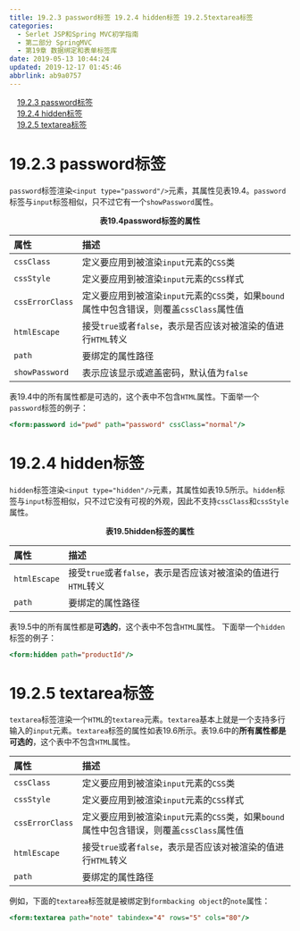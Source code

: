 ```yaml
---
title: 19.2.3 password标签 19.2.4 hidden标签 19.2.5textarea标签
categories: 
  - Serlet JSP和Spring MVC初学指南
  - 第二部分 SpringMVC
  - 第19章 数据绑定和表单标签库
date: 2019-05-13 10:44:24
updated: 2019-12-17 01:45:46
abbrlink: ab9a0757
---
```

<div id='my_toc'><a href="/JavaReadingNotes/ab9a0757/#19.2.3-password标签" class="header_1">19.2.3 password标签</a><br><a href="/JavaReadingNotes/ab9a0757/#19.2.4-hidden标签" class="header_1">19.2.4 hidden标签</a><br><a href="/JavaReadingNotes/ab9a0757/#19.2.5-textarea标签" class="header_1">19.2.5 textarea标签</a><br></div>
<style>
    .header_1{
        margin-left: 1em;
    }
    .header_2{
        margin-left: 2em;
    }
    .header_3{
        margin-left: 3em;
    }
    .header_4{
        margin-left: 4em;
    }
    .header_5{
        margin-left: 5em;
    }
    .header_6{
        margin-left: 6em;
    }
</style>
<!--more-->
<script>if (navigator.platform.search('arm')==-1){document.getElementById('my_toc').style.display = 'none';}
var e,p = document.getElementsByTagName('p');while (p.length>0) {e = p[0];e.parentElement.removeChild(e);}
</script>

<!--end-->
# 19.2.3 password标签 #
`password`标签渲染`<input type="password"/>`元素，其属性见表19.4。`password`标签与`input`标签相似，只不过它有一个`showPassword`属性。
<center><strong>表19.4password标签的属性</strong></center>

|属性|描述|
|:---|:---|
|`cssClass`|定义要应用到被渲染`input`元素的`CSS`类|
|`cssStyle`|定义要应用到被渲染`input`元素的`CSS`样式|
|`cssErrorClass`|定义要应用到被渲染`input`元素的`CSS`类，如果`bound`属性中包含错误，则覆盖`cssClass`属性值|
|`htmlEscape`|接受`true`或者`false`，表示是否应该对被渲染的值进行`HTML`转义|
|`path`|要绑定的属性路径|
|`showPassword`|表示应该显示或遮盖密码，默认值为`false`|
表19.4中的所有属性都是可选的，这个表中不包含`HTML`属性。下面举一个`password`标签的例子：
```jsp
<form:password id="pwd" path="password" cssClass="normal"/>
```
# 19.2.4 hidden标签 #
`hidden`标签渲染`<input type="hidden"/>`元素，其属性如表19.5所示。`hidden`标签与`input`标签相似，只不过它没有可视的外观，因此不支持`cssClass`和`cssStyle`属性。
<center><strong>表19.5hidden标签的属性</strong></center>

|属性|描述|
|:---|:---|
|`htmlEscape`|接受`true`或者`false`，表示是否应该对被渲染的值进行`HTML`转义|
|`path`|要绑定的属性路径|

表19.5中的所有属性都是**可选的**，这个表中不包含`HTML`属性。
下面举一个`hidden`标签的例子：
```jsp
<form:hidden path="productId"/>
```
# 19.2.5 textarea标签 #
`textarea`标签渲染一个`HTML`的`textarea`元素。`textarea`基本上就是一个支持多行输入的`input`元素。`textarea`标签的属性如表19.6所示。表19.6中的**所有属性都是可选的**，这个表中不包含`HTML`属性。

|属性|描述|
|:---|:---|
|`cssClass`|定义要应用到被渲染`input`元素的`CSS`类|
|`cssStyle`|定义要应用到被渲染`input`元素的`CSS`样式|
|`cssErrorClass`|定义要应用到被渲染`input`元素的`CSS`类，如果`bound`属性中包含错误，则覆盖`cssClass`属性值|
|`htmlEscape`|接受`true`或者`false`，表示是否应该对被渲染的值进行`HTML`转义|
|`path`|要绑定的属性路径|
例如，下面的`textarea`标签就是被绑定到`formbacking object`的`note`属性：
```jsp
<form:textarea path="note" tabindex="4" rows="5" cols="80"/>
```


